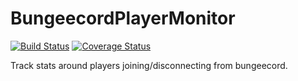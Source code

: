 # BungeecordPlayerMonitor

[![Build Status](https://travis-ci.org/voltaire/BungeePlayerMonitor.svg?branch=main)](https://travis-ci.org/voltaire/BungeePlayerMonitor)
[![Coverage Status](https://coveralls.io/repos/github/voltaire/BungeePlayerMonitor/badge.svg?branch=main)](https://coveralls.io/github/voltaire/BungeePlayerMonitor?branch=main)

Track stats around players joining/disconnecting from bungeecord.
